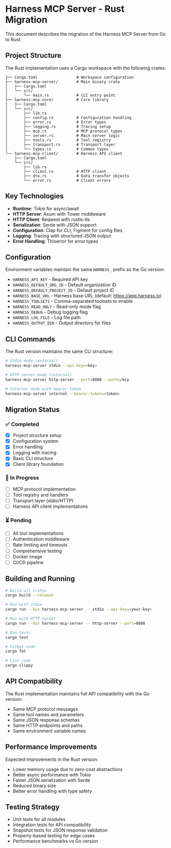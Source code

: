# Harness MCP Server - Rust Migration

This document describes the migration of the Harness MCP Server from Go to Rust.

## Project Structure

The Rust implementation uses a Cargo workspace with the following crates:

```
├── Cargo.toml                 # Workspace configuration
├── harness-mcp-server/        # Main binary crate
│   ├── Cargo.toml
│   └── src/
│       └── main.rs            # CLI entry point
├── harness-mcp-core/          # Core library
│   ├── Cargo.toml
│   └── src/
│       ├── lib.rs
│       ├── config.rs          # Configuration handling
│       ├── error.rs           # Error types
│       ├── logging.rs         # Tracing setup
│       ├── mcp.rs             # MCP protocol types
│       ├── server.rs          # Main server logic
│       ├── tools.rs           # Tool registry
│       ├── transport.rs       # Transport layer
│       └── types.rs           # Common types
└── harness-mcp-client/        # Harness API client
    ├── Cargo.toml
    └── src/
        ├── lib.rs
        ├── client.rs          # HTTP client
        ├── dto.rs             # Data transfer objects
        └── error.rs           # Client errors
```

## Key Technologies

- **Runtime**: Tokio for async/await
- **HTTP Server**: Axum with Tower middleware
- **HTTP Client**: Reqwest with rustls-tls
- **Serialization**: Serde with JSON support
- **Configuration**: Clap for CLI, Figment for config files
- **Logging**: Tracing with structured JSON output
- **Error Handling**: Thiserror for error types

## Configuration

Environment variables maintain the same `HARNESS_` prefix as the Go version:

- `HARNESS_API_KEY` - Required API key
- `HARNESS_DEFAULT_ORG_ID` - Default organization ID
- `HARNESS_DEFAULT_PROJECT_ID` - Default project ID
- `HARNESS_BASE_URL` - Harness base URL (default: https://app.harness.io)
- `HARNESS_TOOLSETS` - Comma-separated toolsets to enable
- `HARNESS_READ_ONLY` - Read-only mode flag
- `HARNESS_DEBUG` - Debug logging flag
- `HARNESS_LOG_FILE` - Log file path
- `HARNESS_OUTPUT_DIR` - Output directory for files

## CLI Commands

The Rust version maintains the same CLI structure:

```bash
# Stdio mode (external)
harness-mcp-server stdio --api-key=<key>

# HTTP server mode (internal)
harness-mcp-server http-server --port=8080 --path=/mcp

# Internal mode with bearer token
harness-mcp-server internal --bearer-token=<token>
```

## Migration Status

### ✅ Completed
- [x] Project structure setup
- [x] Configuration system
- [x] Error handling
- [x] Logging with tracing
- [x] Basic CLI structure
- [x] Client library foundation

### 🚧 In Progress
- [ ] MCP protocol implementation
- [ ] Tool registry and handlers
- [ ] Transport layer (stdio/HTTP)
- [ ] Harness API client implementations

### ⏳ Pending
- [ ] All tool implementations
- [ ] Authentication middleware
- [ ] Rate limiting and timeouts
- [ ] Comprehensive testing
- [ ] Docker image
- [ ] CI/CD pipeline

## Building and Running

```bash
# Build all crates
cargo build --release

# Run with stdio
cargo run --bin harness-mcp-server -- stdio --api-key=<your-key>

# Run with HTTP server
cargo run --bin harness-mcp-server -- http-server --port=8080

# Run tests
cargo test

# Format code
cargo fmt

# Lint code
cargo clippy
```

## API Compatibility

The Rust implementation maintains full API compatibility with the Go version:

- Same MCP protocol messages
- Same tool names and parameters
- Same JSON response schemas
- Same HTTP endpoints and paths
- Same environment variable names

## Performance Improvements

Expected improvements in the Rust version:

- Lower memory usage due to zero-cost abstractions
- Better async performance with Tokio
- Faster JSON serialization with Serde
- Reduced binary size
- Better error handling with type safety

## Testing Strategy

- Unit tests for all modules
- Integration tests for API compatibility
- Snapshot tests for JSON response validation
- Property-based testing for edge cases
- Performance benchmarks vs Go version